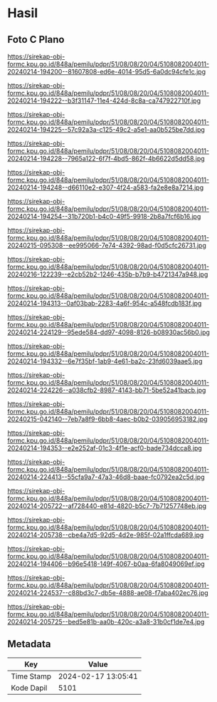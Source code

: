 # Hasil

## Foto C Plano

https://sirekap-obj-formc.kpu.go.id/848a/pemilu/pdpr/51/08/08/20/04/5108082004011-20240214-194200--81607808-ed6e-4014-95d5-6a0dc94cfe1c.jpg

https://sirekap-obj-formc.kpu.go.id/848a/pemilu/pdpr/51/08/08/20/04/5108082004011-20240214-194222--b3f31147-11e4-424d-8c8a-ca747922710f.jpg

https://sirekap-obj-formc.kpu.go.id/848a/pemilu/pdpr/51/08/08/20/04/5108082004011-20240214-194225--57c92a3a-c125-49c2-a5e1-aa0b525be7dd.jpg

https://sirekap-obj-formc.kpu.go.id/848a/pemilu/pdpr/51/08/08/20/04/5108082004011-20240214-194228--7965a122-6f7f-4bd5-862f-4b6622d5dd58.jpg

https://sirekap-obj-formc.kpu.go.id/848a/pemilu/pdpr/51/08/08/20/04/5108082004011-20240214-194248--d66110e2-e307-4f24-a583-fa2e8e8a7214.jpg

https://sirekap-obj-formc.kpu.go.id/848a/pemilu/pdpr/51/08/08/20/04/5108082004011-20240214-194254--31b720b1-b4c0-49f5-9918-2b8a7fcf6b16.jpg

https://sirekap-obj-formc.kpu.go.id/848a/pemilu/pdpr/51/08/08/20/04/5108082004011-20240215-095308--ee995066-7e74-4392-98ad-f0d5cfc26731.jpg

https://sirekap-obj-formc.kpu.go.id/848a/pemilu/pdpr/51/08/08/20/04/5108082004011-20240216-122239--e2cb52b2-1246-435b-b7b9-b4721347a948.jpg

https://sirekap-obj-formc.kpu.go.id/848a/pemilu/pdpr/51/08/08/20/04/5108082004011-20240214-194313--0af03bab-2283-4a6f-954c-a548fcdb183f.jpg

https://sirekap-obj-formc.kpu.go.id/848a/pemilu/pdpr/51/08/08/20/04/5108082004011-20240214-224129--95ede584-dd97-4098-8126-b08930ac56b0.jpg

https://sirekap-obj-formc.kpu.go.id/848a/pemilu/pdpr/51/08/08/20/04/5108082004011-20240214-194332--6e7f35bf-1ab9-4e61-ba2c-23fd6039aae5.jpg

https://sirekap-obj-formc.kpu.go.id/848a/pemilu/pdpr/51/08/08/20/04/5108082004011-20240214-224226--a038cfb2-8987-4143-bb71-5be52a41bacb.jpg

https://sirekap-obj-formc.kpu.go.id/848a/pemilu/pdpr/51/08/08/20/04/5108082004011-20240215-042140--7eb7a8f9-6bb8-4aec-b0b2-039056953182.jpg

https://sirekap-obj-formc.kpu.go.id/848a/pemilu/pdpr/51/08/08/20/04/5108082004011-20240214-194353--e2e252af-01c3-4f1e-acf0-bade734dcca8.jpg

https://sirekap-obj-formc.kpu.go.id/848a/pemilu/pdpr/51/08/08/20/04/5108082004011-20240214-224413--55cfa9a7-47a3-46d8-baae-fc0792ea2c5d.jpg

https://sirekap-obj-formc.kpu.go.id/848a/pemilu/pdpr/51/08/08/20/04/5108082004011-20240214-205722--af728440-e81d-4820-b5c7-7b71257748eb.jpg

https://sirekap-obj-formc.kpu.go.id/848a/pemilu/pdpr/51/08/08/20/04/5108082004011-20240214-205738--cbe4a7d5-92d5-4d2e-985f-02a1ffcda689.jpg

https://sirekap-obj-formc.kpu.go.id/848a/pemilu/pdpr/51/08/08/20/04/5108082004011-20240214-194406--b96e5418-149f-4067-b0aa-6fa8049069ef.jpg

https://sirekap-obj-formc.kpu.go.id/848a/pemilu/pdpr/51/08/08/20/04/5108082004011-20240214-224537--c88bd3c7-db5e-4888-ae08-f7aba402ec76.jpg

https://sirekap-obj-formc.kpu.go.id/848a/pemilu/pdpr/51/08/08/20/04/5108082004011-20240214-205725--bed5e81b-aa0b-420c-a3a8-31b0cf1de7e4.jpg


## Metadata

| Key        | Value               |
| ---------- | ------------------- |
| Time Stamp | 2024-02-17 13:05:41 |
| Kode Dapil | 5101                |




